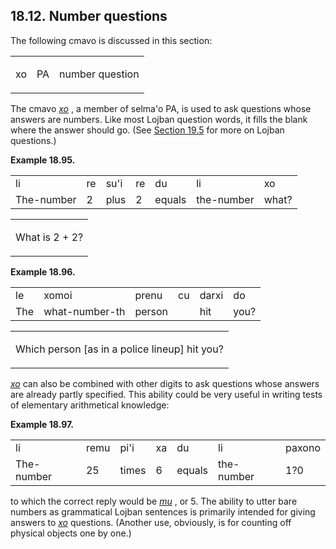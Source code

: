 <a id="section-number-questions"></a>18.12. <a id="c18s12"></a>Number questions
-------------------------------------------------------------------------------

The following cmavo is discussed in this section:

<table class="cmavo-list"><colgroup></colgroup><tbody><tr class="cmavo-entry"><td class="cmavo"><p class="cmavo">xo</p></td><td class="selmaho"><p class="selmaho">PA</p></td><td class="description"><p class="description">number question</p></td></tr></tbody></table>

<a id="id-1.19.14.4.1" class="indexterm"></a><a id="id-1.19.14.4.2" class="indexterm"></a>The cmavo _<a id="id-1.19.14.4.3.1" class="indexterm"></a>[_xo_](../go01#valsi-xo)_ , a member of selma'o PA, is used to ask questions whose answers are numbers. Like most Lojban question words, it fills the blank where the answer should go. (See [Section 19.5](../section-questions-and-answers) for more on Lojban questions.)

<div class="interlinear-gloss-example example">
<a id="example-random-id-qIiE"></a>

**Example 18.95. <a id="c18e12d1"></a>** 

<table class="interlinear-gloss"><colgroup></colgroup><tbody><tr class="jbo"><td>li</td><td>re</td><td>su'i</td><td>re</td><td>du</td><td>li</td><td>xo</td></tr><tr class="gloss"><td>The-number</td><td>2</td><td>plus</td><td>2</td><td>equals</td><td>the-number</td><td>what?</td></tr></tbody></table>

<table class="interlinear-gloss"><tbody><tr class="para"><td colspan="12321"><p class="natlang">What is 2 + 2?</p></td></tr></tbody></table>

</div>  
<div class="interlinear-gloss-example example">
<a id="example-random-id-qiIQ"></a>

**Example 18.96. <a id="c18e12d2"></a>** 

<table class="interlinear-gloss"><colgroup></colgroup><tbody><tr class="jbo"><td>le</td><td>xomoi</td><td>prenu</td><td>cu</td><td>darxi</td><td>do</td></tr><tr class="gloss"><td>The</td><td>what-number-th</td><td>person</td><td></td><td>hit</td><td>you?</td></tr></tbody></table>

<table class="interlinear-gloss"><tbody><tr class="para"><td colspan="12321"><p class="natlang">Which person [as in a police lineup] hit you?</p></td></tr></tbody></table>

</div>  

<a id="id-1.19.14.7.1" class="indexterm"></a><a id="id-1.19.14.7.2" class="indexterm"></a><a id="id-1.19.14.7.3" class="indexterm"></a>_<a id="id-1.19.14.7.4.1" class="indexterm"></a>[_xo_](../go01#valsi-xo)_ can also be combined with other digits to ask questions whose answers are already partly specified. This ability could be very useful in writing tests of elementary arithmetical knowledge:

<div class="interlinear-gloss-example example">
<a id="example-random-id-hSee"></a>

**Example 18.97. <a id="c18e12d3"></a>** 

<table class="interlinear-gloss"><colgroup></colgroup><tbody><tr class="jbo"><td>li</td><td>remu</td><td>pi'i</td><td>xa</td><td>du</td><td>li</td><td>paxono</td></tr><tr class="gloss"><td>The-number</td><td>25</td><td>times</td><td>6</td><td>equals</td><td>the-number</td><td>1?0</td></tr></tbody></table>

</div>  

<a id="id-1.19.14.9.1" class="indexterm"></a><a id="id-1.19.14.9.2" class="indexterm"></a>to which the correct reply would be _<a id="id-1.19.14.9.3.1" class="indexterm"></a>[_mu_](../go01#valsi-mu)_ , or 5. The ability to utter bare numbers as grammatical Lojban sentences is primarily intended for giving answers to _<a id="id-1.19.14.9.4.1" class="indexterm"></a>[_xo_](../go01#valsi-xo)_ questions. (Another use, obviously, is for counting off physical objects one by one.)